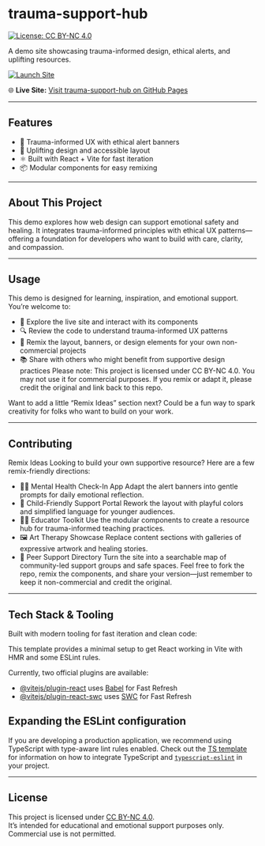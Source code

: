 # trauma-support-hub
[![License: CC BY-NC 4.0](https://img.shields.io/badge/License-CC%20BY--NC%204.0-lightgrey.svg)](https://creativecommons.org/licenses/by-nc/4.0/)

A demo site showcasing trauma-informed design, ethical alerts, and uplifting resources.

[![Launch Site](https://img.shields.io/badge/Live%20Demo-trauma--support--hub-blue?style=for-the-badge)](https://viptechdev.github.io/trauma-support-hub/)

🌐 **Live Site:** [Visit trauma-support-hub on GitHub Pages](https://viptechdev.github.io/trauma-support-hub/)

---

## Features

- 🌱 Trauma-informed UX with ethical alert banners  
- 🎨 Uplifting design and accessible layout  
- ⚛️ Built with React + Vite for fast iteration  
- 📦 Modular components for easy remixing

---

## About This Project

This demo explores how web design can support emotional safety and healing. It integrates trauma-informed principles with ethical UX patterns—offering a foundation for developers who want to build with care, clarity, and compassion.

---

## Usage

This demo is designed for learning, inspiration, and emotional support. You’re welcome to:
- 🧪 Explore the live site and interact with its components
- 🔍 Review the code to understand trauma-informed UX patterns
- 🎨 Remix the layout, banners, or design elements for your own non-commercial projects
- 📚 Share with others who might benefit from supportive design practices
Please note:
This project is licensed under CC BY-NC 4.0.
You may not use it for commercial purposes. If you remix or adapt it, please credit the original and link back to this repo.

Want to add a little “Remix Ideas” section next? Could be a fun way to spark creativity for folks who want to build on your work.

---

## Contributing

Remix Ideas
Looking to build your own supportive resource? Here are a few remix-friendly directions:
- 🧘‍♀️ Mental Health Check-In App
Adapt the alert banners into gentle prompts for daily emotional reflection.
- 🧒 Child-Friendly Support Portal
Rework the layout with playful colors and simplified language for younger audiences.
- 🧑‍🏫 Educator Toolkit
Use the modular components to create a resource hub for trauma-informed teaching practices.
- 🖼️ Art Therapy Showcase
Replace content sections with galleries of expressive artwork and healing stories.
- 🧡 Peer Support Directory
Turn the site into a searchable map of community-led support groups and safe spaces.
Feel free to fork the repo, remix the components, and share your version—just remember to keep it non-commercial and credit the original.

---

## Tech Stack & Tooling

Built with modern tooling for fast iteration and clean code:

This template provides a minimal setup to get React working in Vite with HMR and some ESLint rules.

Currently, two official plugins are available:

- [@vitejs/plugin-react](https://github.com/vitejs/vite-plugin-react/blob/main/packages/plugin-react) uses [Babel](https://babeljs.io/) for Fast Refresh  
- [@vitejs/plugin-react-swc](https://github.com/vitejs/vite-plugin-react/blob/main/packages/plugin-react-swc) uses [SWC](https://swc.rs/) for Fast Refresh

## Expanding the ESLint configuration

If you are developing a production application, we recommend using TypeScript with type-aware lint rules enabled. Check out the [TS template](https://github.com/vitejs/vite/tree/main/packages/create-vite/template-react-ts) for information on how to integrate TypeScript and [`typescript-eslint`](https://typescript-eslint.io) in your project.

---

## License

This project is licensed under [CC BY-NC 4.0](https://creativecommons.org/licenses/by-nc/4.0/).  
It’s intended for educational and emotional support purposes only.  
Commercial use is not permitted.
